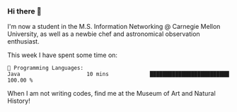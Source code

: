 ### Hi there 👋

I'm now a student in the M.S. Information Networking @ Carnegie Mellon University, as well as a newbie chef and astronomical observation enthusiast. 



<!--START_SECTION:waka-->
This week I have spent some time on: 

```text
💬 Programming Languages: 
Java                     10 mins             █████████████████████████   100.00 % 
```


<!--END_SECTION:waka-->

When I am not writing codes, find me at the Museum of Art and Natural History!
